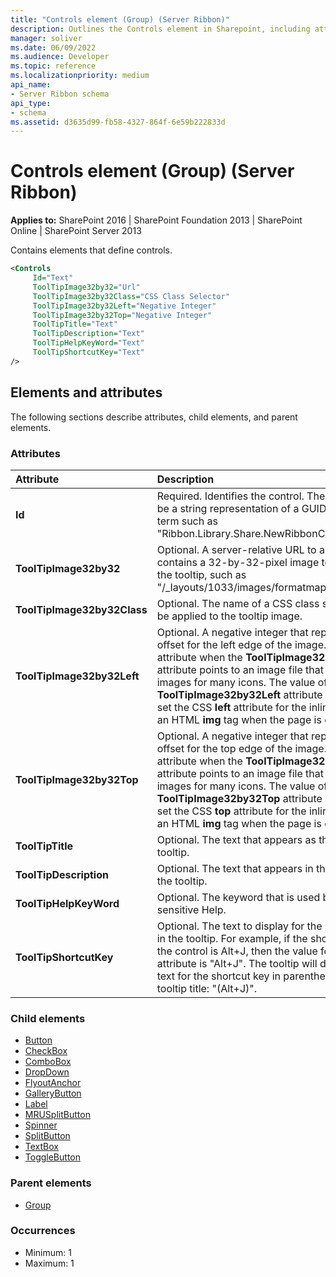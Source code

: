 ```yaml
---
title: "Controls element (Group) (Server Ribbon)"
description: Outlines the Controls element in Sharepoint, including attributes, child elements, parent elements, and occurrences.
manager: soliver
ms.date: 06/09/2022
ms.audience: Developer
ms.topic: reference
ms.localizationpriority: medium
api_name:
- Server Ribbon schema
api_type:
- schema
ms.assetid: d3635d99-fb58-4327-864f-6e59b222833d
---
```


# Controls element (Group) (Server Ribbon)

**Applies to:** SharePoint 2016 | SharePoint Foundation 2013 | SharePoint Online | SharePoint Server 2013

Contains elements that define controls.

```XML
<Controls
     Id="Text"
     ToolTipImage32by32="Url"
     ToolTipImage32by32Class="CSS Class Selector"
     ToolTipImage32by32Left="Negative Integer"
     ToolTipImage32by32Top="Negative Integer"
     ToolTipTitle="Text"
     ToolTipDescription="Text"
     ToolTipHelpKeyWord="Text"
     ToolTipShortcutKey="Text"
/>
```

## Elements and attributes

The following sections describe attributes, child elements, and parent elements.

### Attributes

|**Attribute**|**Description**|
|:-----|:-----|
|**Id** <br/> |Required. Identifies the control. The value can be a string representation of a GUID or a unique term such as "Ribbon.Library.Share.NewRibbonCheckBox".  <br/> |
|**ToolTipImage32by32** <br/> |Optional. A server-relative URL to a file that contains a 32-by-32-pixel image to be used in the tooltip, such as "/_layouts/1033/images/formatmap32x32.png".  <br/> |
|**ToolTipImage32by32Class** <br/> |Optional. The name of a CSS class selector to be applied to the tooltip image.  <br/> |
|**ToolTipImage32by32Left** <br/> |Optional. A negative integer that represents an offset for the left edge of the image. Use this attribute when the **ToolTipImage32by32** attribute points to an image file that contains the images for many icons. The value of the **ToolTipImage32by32Left** attribute is used to set the CSS **left** attribute for the inline style of an HTML **img** tag when the page is created.  <br/> |
|**ToolTipImage32by32Top** <br/> |Optional. A negative integer that represents an offset for the top edge of the image. Use this attribute when the **ToolTipImage32by32** attribute points to an image file that contains the images for many icons. The value of the **ToolTipImage32by32Top** attribute is used to set the CSS **top** attribute for the inline style of an HTML **img** tag when the page is created.  <br/> |
|**ToolTipTitle** <br/> |Optional. The text that appears as the title of the tooltip.  <br/> |
|**ToolTipDescription** <br/> |Optional. The text that appears in the body of the tooltip.  <br/> |
|**ToolTipHelpKeyWord** <br/> |Optional. The keyword that is used by context-sensitive Help.  <br/> |
|**ToolTipShortcutKey** <br/> |Optional. The text to display for the shortcut key in the tooltip. For example, if the shortcut key for the control is Alt+J, then the value for this attribute is "Alt+J". The tooltip will display the text for the shortcut key in parentheses after the tooltip title: "(Alt+J)".  <br/> |

### Child elements

- [Button](button-element.md)
- [CheckBox](checkbox-element.md)
- [ComboBox](combobox-element.md)
- [DropDown](dropdown-element.md)
- [FlyoutAnchor](flyoutanchor-element.md)
- [GalleryButton](gallerybutton-element-group.md)
- [Label](label-element.md)
- [MRUSplitButton](mrusplitbutton-element.md)
- [Spinner](spinner-element.md)
- [SplitButton](splitbutton-element.md)
- [TextBox](textbox-element.md)
- [ToggleButton](togglebutton-element.md)

### Parent elements

- [Group](group-element-ribbon.md)

### Occurrences

- Minimum: 1
- Maximum: 1
